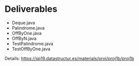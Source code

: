 # Deliverables

- Deque.java
- Palindrome.java
- OffByOne.java
- OffByN.java
- TestPalindrome.java
- TestOffByOne.java

Details: https://sp19.datastructur.es/materials/proj/proj1b/proj1b
